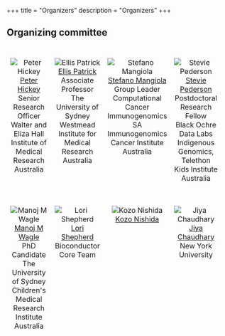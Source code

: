 +++
title = "Organizers"
description = "Organizers"
+++

<!-- ## Co-chairs

{{< cochairs >}} -->

<!-- ## Organizer Comittee

{{< committee >}} -->



## Organizing committee

<table style="width: 100%; table-layout: fixed; border-collapse: separate; border-spacing: 0 25px;">
  <tr>
    <td style="text-align: center; vertical-align: top; width: 25%; padding-bottom: 25px;">
      <img src="../img/organizers/PeterHickey.png" alt="Peter Hickey" style="max-width: 150px; height: auto;"><br>
      <a href="https://www.peterhickey.org">Peter Hickey</a><br>
      Senior Research Officer</br>
      Walter and Eliza Hall Institute of Medical Research</br>
      Australia
    </td>
    <td style="text-align: center; vertical-align: top; width: 25%; padding-bottom: 25px;">
      <img src="../img/organizers/EllisPatrick.png" alt="Ellis Patrick" style="max-width: 150px; height: auto;"><br>
      <a href="https://www.sydney.edu.au/science/about/our-people/academic-staff/ellis-patrick.html">Ellis Patrick</a><br>
      Associate Professor</br>
      The University of Sydney</br>
      Westmead Institute for Medical Research<br>
      Australia
    </td>
    <td style="text-align: center; vertical-align: top; width: 25%; padding-bottom: 25px;">
      <img src="../img/organizers/StefanoMangiola.png" alt="Stefano Mangiola" style="max-width: 150px; height: auto;"><br>
      <a href="https://researchers.adelaide.edu.au/profile/stefano.mangiola">Stefano Mangiola</a><br>
      Group Leader<br>
      Computational Cancer Immunogenomics</br>
      SA Immunogenomics Cancer Institute</br>
      Australia
    </td>
    <td style="text-align: center; vertical-align: top; width: 25%; padding-bottom: 25px;">
      <img src="../img/organizers/SteviePederson.png" alt="Stevie Pederson" style="max-width: 150px; height: auto;"><br>
      <a href="https://www.telethonkids.org.au/contact-us/our-people/p/stephen-stevie-pederson/">Stevie Pederson</a><br>
      Postdoctoral Research Fellow<br>
      Black Ochre Data Labs<br>
      Indigenous Genomics, Telethon Kids Institute</br>
      Australia
    </td>
  </tr>
  <tr>
    <td style="text-align: center; vertical-align: top; width: 25%; padding-bottom: 25px;">
      <img src="../img/organizers/ManojMWagle.png" alt="Manoj M Wagle" style="max-width: 150px; height: auto;"><br>
      <a href="https://manojmw.github.io">Manoj M Wagle</a><br>
      PhD Candidate</br>
      The University of Sydney</br>
      Children's Medical Research Institute</br>
      Australia
    </td>
    <td style="text-align: center; vertical-align: top; width: 25%; padding-bottom: 25px;">
      <img src="../img/organizers/Placeholder.jpeg" alt="Lori Shepherd" style="max-width: 150px; height: auto;"><br>
      <a href="mailto:lori.shepherd@roswellpark.org">Lori Shepherd</a><br>
      Bioconductor Core Team</br>
    </td>
    <td style="text-align: center; vertical-align: top; width: 25%; padding-bottom: 25px;">
      <img src="../img/organizers/Placeholder.jpeg" alt="Kozo Nishida" style="max-width: 150px; height: auto;"><br>
      <a href="mailto:lwaldron.research@gmail.com">Kozo Nishida</a><br>
    </td>
    <td style="text-align: center; vertical-align: top; width: 25%; padding-bottom: 25px;">
      <img src="../img/organizers/Placeholder.jpeg" alt="Jiya Chaudhary" style="max-width: 150px; height: auto;"><br>
      <a href="mailto:jkc9886@nyu.edu">Jiya Chaudhary</a><br>
      New York University</br>
    </td>
    <td style="text-align: center; vertical-align: top; width: 25%; padding-bottom: 25px;">&nbsp;</td>
  </tr>
</table>


&nbsp;


